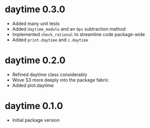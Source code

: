 # daytime 0.3.0

* Added many unit tests
* Added `daytime_modulo` and an `Ops` subtraction method
* Implemented `check_rational` to streamline code package-wide
* Added `print.daytime` and `c.daytime`

# daytime 0.2.0

* Refined daytime class considerably
* Wove S3 more deeply into the package fabric
* Added plot.daytime

# daytime 0.1.0

* Initial package version
